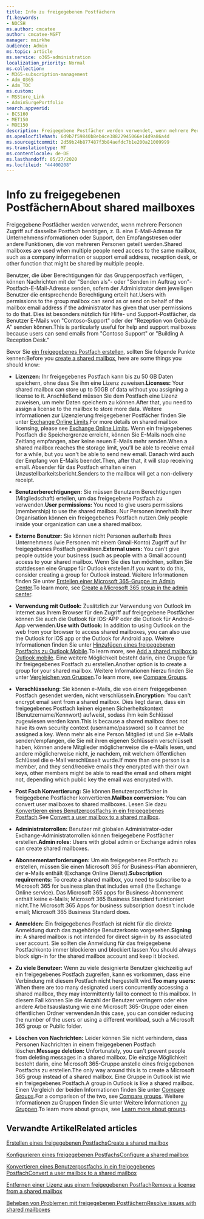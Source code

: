 ```yaml
---
title: Info zu freigegebenen Postfächern
f1.keywords:
- NOCSH
ms.author: cmcatee
author: cmcatee-MSFT
manager: mnirkhe
audience: Admin
ms.topic: article
ms.service: o365-administration
localization_priority: Normal
ms.collection:
- M365-subscription-management
- Adm_O365
- Adm_TOC
ms.custom:
- MSStore_Link
- AdminSurgePortfolio
search.appverid:
- BCS160
- MET150
- MOE150
description: Freigegebene Postfächer werden verwendet, wenn mehrere Personen auf dasselbe Postfach zugreifen müssen. Erfahren Sie, was Sie wissen müssen, bevor Sie ein freigegebenes Postfach erstellen.
ms.openlocfilehash: 6d9b7f59840b8eb4ce38822945066e14d9a86a4d
ms.sourcegitcommit: 2d59b24b877487f3b84aefdc7b1e200a21009999
ms.translationtype: MT
ms.contentlocale: de-DE
ms.lasthandoff: 05/27/2020
ms.locfileid: "44400208"
---
```

# <a name="about-shared-mailboxes"></a><span data-ttu-id="0c4fd-104">Info zu freigegebenen Postfächern</span><span class="sxs-lookup"><span data-stu-id="0c4fd-104">About shared mailboxes</span></span>

<span data-ttu-id="0c4fd-105">Freigegebene Postfächer werden verwendet, wenn mehrere Personen Zugriff auf dasselbe Postfach benötigen, z. B. eine E-Mail-Adresse für Unternehmensinformationen oder Support, den Empfangstresen oder andere Funktionen, die von mehreren Personen geteilt werden.</span><span class="sxs-lookup"><span data-stu-id="0c4fd-105">Shared mailboxes are used when multiple people need access to the same mailbox, such as a company information or support email address, reception desk, or other function that might be shared by multiple people.</span></span>

<span data-ttu-id="0c4fd-106">Benutzer, die über Berechtigungen für das Gruppenpostfach verfügen, können Nachrichten mit der "Senden als"- oder "Senden im Auftrag von"-Postfach-E-Mail-Adresse senden, sofern der Administrator dem jeweiligen Benutzer die entsprechende Berechtigung erteilt hat.</span><span class="sxs-lookup"><span data-stu-id="0c4fd-106">Users with permissions to the group mailbox can send as or send on behalf of the mailbox email address if the administrator has given that user permissions to do that.</span></span> <span data-ttu-id="0c4fd-107">Dies ist besonders nützlich für Hilfe- und Support-Postfächer, da Benutzer E-Mails von "Contoso-Support" oder der "Rezeption von Gebäude A" senden können.</span><span class="sxs-lookup"><span data-stu-id="0c4fd-107">This is particularly useful for help and support mailboxes because users can send emails from "Contoso Support" or "Building A Reception Desk."</span></span>

<span data-ttu-id="0c4fd-108">Bevor Sie [ein freigegebenes Postfach erstellen](create-a-shared-mailbox.md), sollten Sie folgende Punkte kennen:</span><span class="sxs-lookup"><span data-stu-id="0c4fd-108">Before you [create a shared mailbox](create-a-shared-mailbox.md), here are some things you should know:</span></span>

- <span data-ttu-id="0c4fd-109">**Lizenzen:** Ihr freigegebenes Postfach kann bis zu 50 GB Daten speichern, ohne dass Sie ihm eine Lizenz zuweisen.</span><span class="sxs-lookup"><span data-stu-id="0c4fd-109">**Licenses:** Your shared mailbox can store up to 50GB of data without you assigning a license to it.</span></span> <span data-ttu-id="0c4fd-110">Anschließend müssen Sie dem Postfach eine Lizenz zuweisen, um mehr Daten speichern zu können.</span><span class="sxs-lookup"><span data-stu-id="0c4fd-110">After that, you need to assign a license to the mailbox to store more data.</span></span> <span data-ttu-id="0c4fd-111">Weitere Informationen zur Lizenzierung freigegebener Postfächer finden Sie unter [Exchange Online Limits](https://technet.microsoft.com/library/exchange-online-limits.aspx#StorageLimits).</span><span class="sxs-lookup"><span data-stu-id="0c4fd-111">For more details on shared mailbox licensing, please see [Exchange Online Limits](https://technet.microsoft.com/library/exchange-online-limits.aspx#StorageLimits).</span></span> <span data-ttu-id="0c4fd-112">Wenn ein freigegebenes Postfach die Speichergrenze erreicht, können Sie E-Mails noch eine Zeitlang empfangen, aber keine neuen E-Mails mehr senden.</span><span class="sxs-lookup"><span data-stu-id="0c4fd-112">When a shared mailbox reaches the storage limit, you'll be able to receive email for a while, but you won't be able to send new email.</span></span> <span data-ttu-id="0c4fd-113">Danach wird auch der Empfang von E-Mails beendet.</span><span class="sxs-lookup"><span data-stu-id="0c4fd-113">Then, after that, it will stop receiving email.</span></span> <span data-ttu-id="0c4fd-114">Absender für das Postfach erhalten einen Unzustellbarkeitsbericht.</span><span class="sxs-lookup"><span data-stu-id="0c4fd-114">Senders to the mailbox will get a non-delivery receipt.</span></span>

- <span data-ttu-id="0c4fd-115">**Benutzerberechtigungen:** Sie müssen Benutzern Berechtigungen (Mitgliedschaft) erteilen, um das freigegebene Postfach zu verwenden.</span><span class="sxs-lookup"><span data-stu-id="0c4fd-115">**User permissions:** You need to give users permissions (membership) to use the shared mailbox.</span></span> <span data-ttu-id="0c4fd-116">Nur Personen innerhalb Ihrer Organisation können ein freigegebenes Postfach nutzen.</span><span class="sxs-lookup"><span data-stu-id="0c4fd-116">Only people inside your organization can use a shared mailbox.</span></span>

- <span data-ttu-id="0c4fd-117">**Externe Benutzer:** Sie können nicht Personen außerhalb Ihres Unternehmens (wie Personen mit einem Gmail-Konto) Zugriff auf Ihr freigegebenes Postfach gewähren.</span><span class="sxs-lookup"><span data-stu-id="0c4fd-117">**External users:** You can't give people outside your business (such as people with a Gmail account) access to your shared mailbox.</span></span> <span data-ttu-id="0c4fd-118">Wenn Sie dies tun möchten, sollten Sie stattdessen eine Gruppe für Outlook erstellen.</span><span class="sxs-lookup"><span data-stu-id="0c4fd-118">If you want to do this, consider creating a group for Outlook instead.</span></span> <span data-ttu-id="0c4fd-119">Weitere Informationen finden Sie unter [Erstellen einer Microsoft 365-Gruppe im Admin Center](../create-groups/create-groups.md).</span><span class="sxs-lookup"><span data-stu-id="0c4fd-119">To learn more, see [Create a Microsoft 365 group in the admin center](../create-groups/create-groups.md).</span></span>

-  <span data-ttu-id="0c4fd-120">**Verwendung mit Outlook:** Zusätzlich zur Verwendung von Outlook im Internet aus Ihrem Browser für den Zugriff auf freigegebene Postfächer können Sie auch die Outlook für IOS-APP oder die Outlook für Android-App verwenden.</span><span class="sxs-lookup"><span data-stu-id="0c4fd-120">**Use with Outlook:** In addition to using Outlook on the web from your browser to access shared mailboxes, you can also use the Outlook for iOS app or the Outlook for Android app.</span></span> <span data-ttu-id="0c4fd-121">Weitere Informationen finden Sie unter <a href="https://support.office.com/article/f866242c-81b2-472e-8776-6c49c5473c9f" target="_blank">Hinzufügen eines freigegebenen Postfachs zu Outlook Mobile</a>.</span><span class="sxs-lookup"><span data-stu-id="0c4fd-121">To learn more, see <a href="https://support.office.com/article/f866242c-81b2-472e-8776-6c49c5473c9f" target="_blank">Add a shared mailbox to Outlook mobile</a>.</span></span> <span data-ttu-id="0c4fd-122">Eine weitere Möglichkeit besteht darin, eine Gruppe für Ihr freigegebenes Postfach zu erstellen.</span><span class="sxs-lookup"><span data-stu-id="0c4fd-122">Another option is to create a group for your shared mailbox.</span></span> <span data-ttu-id="0c4fd-123">Weitere Informationen hierzu finden Sie unter [Vergleichen von Gruppen](../create-groups/compare-groups.md).</span><span class="sxs-lookup"><span data-stu-id="0c4fd-123">To learn more, see [Compare Groups](../create-groups/compare-groups.md).</span></span>  

- <span data-ttu-id="0c4fd-124">**Verschlüsselung:** Sie können e-Mails, die von einem freigegebenen Postfach gesendet werden, nicht verschlüsseln.</span><span class="sxs-lookup"><span data-stu-id="0c4fd-124">**Encryption:** You can't encrypt email sent from a shared mailbox.</span></span> <span data-ttu-id="0c4fd-125">Dies liegt daran, dass ein freigegebenes Postfach keinen eigenen Sicherheitskontext (Benutzername/Kennwort) aufweist, sodass ihm kein Schlüssel zugewiesen werden kann.</span><span class="sxs-lookup"><span data-stu-id="0c4fd-125">This is because a shared mailbox does not have its own security context (username/password) so it cannot be assigned a key.</span></span> <span data-ttu-id="0c4fd-126">Wenn mehr als eine Person Mitglied ist und Sie e-Mails senden/empfangen, die Sie mit ihren eigenen Schlüsseln verschlüsselt haben, können andere Mitglieder möglicherweise die e-Mails lesen, und andere möglicherweise nicht, je nachdem, mit welchem öffentlichen Schlüssel die e-Mail verschlüsselt wurde.</span><span class="sxs-lookup"><span data-stu-id="0c4fd-126">If more than one person is a member, and they send/receive emails they encrypted with their own keys, other members might be able to read the email and others might not, depending which public key the email was encrypted with.</span></span>

- <span data-ttu-id="0c4fd-127">**Post Fach Konvertierung:** Sie können Benutzerpostfächer in freigegebene Postfächer konvertieren.</span><span class="sxs-lookup"><span data-stu-id="0c4fd-127">**Mailbox conversion:** You can convert user mailboxes to shared mailboxes.</span></span> <span data-ttu-id="0c4fd-128">Lesen Sie dazu [Konvertieren eines Benutzerpostfachs in ein freigegebenes Postfach](convert-user-mailbox-to-shared-mailbox.md).</span><span class="sxs-lookup"><span data-stu-id="0c4fd-128">See [Convert a user mailbox to a shared mailbox](convert-user-mailbox-to-shared-mailbox.md).</span></span>

- <span data-ttu-id="0c4fd-129">**Administratorrollen:** Benutzer mit globalen Administrator-oder Exchange-Administratorrollen können freigegebene Postfächer erstellen.</span><span class="sxs-lookup"><span data-stu-id="0c4fd-129">**Admin roles:** Users with global admin or Exchange admin roles can create shared mailboxes.</span></span>

- <span data-ttu-id="0c4fd-130">**Abonnementanforderungen:** Um ein freigegebenes Postfach zu erstellen, müssen Sie einen Microsoft 365 for Business-Plan abonnieren, der e-Mails enthält (Exchange Online Dienst).</span><span class="sxs-lookup"><span data-stu-id="0c4fd-130">**Subscription requirements:** To create a shared mailbox, you need to subscribe to a Microsoft 365 for business plan that includes email (the Exchange Online service).</span></span> <span data-ttu-id="0c4fd-131">Das Microsoft 365 apps for Business-Abonnement enthält keine e-Mails; Microsoft 365 Business Standard funktioniert nicht.</span><span class="sxs-lookup"><span data-stu-id="0c4fd-131">The Microsoft 365 Apps for business subscription doesn't include email; Microsoft 365 Business Standard does.</span></span>

- <span data-ttu-id="0c4fd-132">**Anmelden:** Ein freigegebenes Postfach ist nicht für die direkte Anmeldung durch das zugehörige Benutzerkonto vorgesehen.</span><span class="sxs-lookup"><span data-stu-id="0c4fd-132">**Signing in:** A shared mailbox is not intended for direct sign-in by its associated user account.</span></span> <span data-ttu-id="0c4fd-133">Sie sollten die Anmeldung für das freigegebene Postfachkonto immer blockieren und blockiert lassen.</span><span class="sxs-lookup"><span data-stu-id="0c4fd-133">You should always block sign-in for the shared mailbox account and keep it blocked.</span></span>

- <span data-ttu-id="0c4fd-134">**Zu viele Benutzer:** Wenn zu viele designierte Benutzer gleichzeitig auf ein freigegebenes Postfach zugreifen, kann es vorkommen, dass eine Verbindung mit diesem Postfach nicht hergestellt wird.</span><span class="sxs-lookup"><span data-stu-id="0c4fd-134">**Too many users:** When there are too many designated users concurrently accessing a shared mailbox, they may intermittently fail to connect to this mailbox.</span></span> <span data-ttu-id="0c4fd-135">In diesem Fall können Sie die Anzahl der Benutzer verringern oder eine andere Arbeitsauslastung wie eine Microsoft 365-Gruppe oder einen öffentlichen Ordner verwenden.</span><span class="sxs-lookup"><span data-stu-id="0c4fd-135">In this case, you can consider reducing the number of the users or using a different workload, such a Microsoft 365 group or Public folder.</span></span>

- <span data-ttu-id="0c4fd-136">**Löschen von Nachrichten:** Leider können Sie nicht verhindern, dass Personen Nachrichten in einem freigegebenen Postfach löschen.</span><span class="sxs-lookup"><span data-stu-id="0c4fd-136">**Message deletion:** Unfortunately, you can't prevent people from deleting messages in a shared mailbox.</span></span> <span data-ttu-id="0c4fd-137">Die einzige Möglichkeit besteht darin, eine Microsoft 365-Gruppe anstelle eines freigegebenen Postfachs zu erstellen.</span><span class="sxs-lookup"><span data-stu-id="0c4fd-137">The only way around this is to create a Microsoft 365 group instead of a shared mailbox.</span></span> <span data-ttu-id="0c4fd-138">Eine Gruppe in Outlook ist wie ein freigegebenes Postfach.</span><span class="sxs-lookup"><span data-stu-id="0c4fd-138">A group in Outlook is like a shared mailbox.</span></span> <span data-ttu-id="0c4fd-139">Einen Vergleich der beiden Informationen finden Sie unter [Compare Groups](../create-groups/compare-groups.md).</span><span class="sxs-lookup"><span data-stu-id="0c4fd-139">For a comparison of the two, see [Compare groups](../create-groups/compare-groups.md).</span></span> <span data-ttu-id="0c4fd-140">Weitere Informationen zu Gruppen finden Sie unter Weitere Informationen [zu Gruppen](https://support.office.com/article/b565caa1-5c40-40ef-9915-60fdb2d97fa2.aspx).</span><span class="sxs-lookup"><span data-stu-id="0c4fd-140">To learn more about groups, see [Learn more about groups](https://support.office.com/article/b565caa1-5c40-40ef-9915-60fdb2d97fa2.aspx).</span></span>

## <a name="related-articles"></a><span data-ttu-id="0c4fd-141">Verwandte Artikel</span><span class="sxs-lookup"><span data-stu-id="0c4fd-141">Related articles</span></span>

[<span data-ttu-id="0c4fd-142">Erstellen eines freigegebenen Postfachs</span><span class="sxs-lookup"><span data-stu-id="0c4fd-142">Create a shared mailbox</span></span>](create-a-shared-mailbox.md)

[<span data-ttu-id="0c4fd-143">Konfigurieren eines freigegebenen Postfachs</span><span class="sxs-lookup"><span data-stu-id="0c4fd-143">Configure a shared mailbox</span></span>](configure-a-shared-mailbox.md)

[<span data-ttu-id="0c4fd-144">Konvertieren eines Benutzerpostfachs in ein freigegebenes Postfach</span><span class="sxs-lookup"><span data-stu-id="0c4fd-144">Convert a user mailbox to a shared mailbox</span></span>](convert-user-mailbox-to-shared-mailbox.md)

[<span data-ttu-id="0c4fd-145">Entfernen einer Lizenz aus einem freigegebenen Postfach</span><span class="sxs-lookup"><span data-stu-id="0c4fd-145">Remove a license from a shared mailbox</span></span>](remove-license-from-shared-mailbox.md)

[<span data-ttu-id="0c4fd-146">Beheben von Problemen mit freigegebenen Postfächern</span><span class="sxs-lookup"><span data-stu-id="0c4fd-146">Resolve issues with shared mailboxes</span></span>](resolve-issues-with-shared-mailboxes.md)
